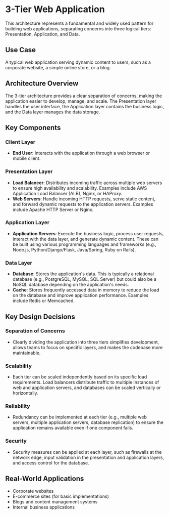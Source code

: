 # 3-Tier Web Application

This architecture represents a fundamental and widely used pattern for building web applications, separating concerns into three logical tiers: Presentation, Application, and Data.

## Use Case

A typical web application serving dynamic content to users, such as a corporate website, a simple online store, or a blog.

## Architecture Overview

The 3-tier architecture provides a clear separation of concerns, making the application easier to develop, manage, and scale. The Presentation layer handles the user interface, the Application layer contains the business logic, and the Data layer manages the data storage.

## Key Components

### Client Layer
- **End User**: Interacts with the application through a web browser or mobile client.

### Presentation Layer
- **Load Balancer**: Distributes incoming traffic across multiple web servers to ensure high availability and scalability. Examples include AWS Application Load Balancer (ALB), Nginx, or HAProxy.
- **Web Servers**: Handle incoming HTTP requests, serve static content, and forward dynamic requests to the application servers. Examples include Apache HTTP Server or Nginx.

### Application Layer
- **Application Servers**: Execute the business logic, process user requests, interact with the data layer, and generate dynamic content. These can be built using various programming languages and frameworks (e.g., Node.js, Python/Django/Flask, Java/Spring, Ruby on Rails).

### Data Layer
- **Database**: Stores the application's data. This is typically a relational database (e.g., PostgreSQL, MySQL, SQL Server) but could also be a NoSQL database depending on the application's needs.
- **Cache**: Stores frequently accessed data in memory to reduce the load on the database and improve application performance. Examples include Redis or Memcached.

## Key Design Decisions

### Separation of Concerns
- Clearly dividing the application into three tiers simplifies development, allows teams to focus on specific layers, and makes the codebase more maintainable.

### Scalability
- Each tier can be scaled independently based on its specific load requirements. Load balancers distribute traffic to multiple instances of web and application servers, and databases can be scaled vertically or horizontally.

### Reliability
- Redundancy can be implemented at each tier (e.g., multiple web servers, multiple application servers, database replication) to ensure the application remains available even if one component fails.

### Security
- Security measures can be applied at each layer, such as firewalls at the network edge, input validation in the presentation and application layers, and access control for the database.

## Real-World Applications

- Corporate websites
- E-commerce sites (for basic implementations)
- Blogs and content management systems
- Internal business applications
